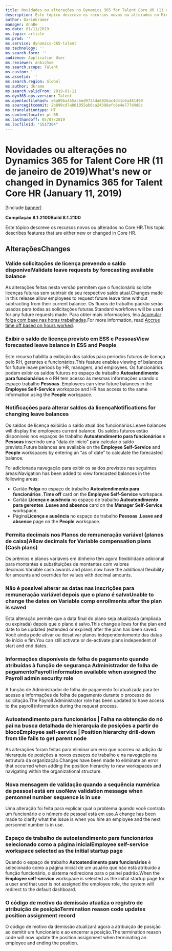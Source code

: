 ```yaml
---
title: Novidades ou alterações no Dynamics 365 for Talent Core HR (11 de janeiro de 2019)
description: Este tópico descreve os recursos novos ou alterados no Microsoft Dynamics 365 for Talent Core HR.
author: Darinkramer
manager: AnnBe
ms.date: 01/11/2019
ms.topic: article
ms.prod: ''
ms.service: dynamics-365-talent
ms.technology: ''
ms.search.form: ''
audience: Application User
ms.reviewer: anbichse
ms.search.scope: Talent
ms.custom: ''
ms.assetid: ''
ms.search.region: Global
ms.author: dkrame
ms.search.validFrom: 2019-01-11
ms.dyn365.ops.version: Talent
ms.openlocfilehash: e6a89ba455acbed9724da6826ac4d41c6a481490
ms.sourcegitcommit: 2b890cd7a801055ab0ca24398efc8e4e777d4d8c
ms.translationtype: HT
ms.contentlocale: pt-BR
ms.lasthandoff: 05/07/2019
ms.locfileid: "1517304"
---
```

# <a name="whats-new-or-changed-in-dynamics-365-for-talent-core-hr-january-11-2019"></a><span data-ttu-id="68e30-103">Novidades ou alterações no Dynamics 365 for Talent Core HR (11 de janeiro de 2019)</span><span class="sxs-lookup"><span data-stu-id="68e30-103">What's new or changed in Dynamics 365 for Talent Core HR (January 11, 2019)</span></span>

[!include [banner](includes/banner.md)]

<span data-ttu-id="68e30-104">**Compilação 8.1.2100**</span><span class="sxs-lookup"><span data-stu-id="68e30-104">**Build 8.1.2100**</span></span>

<span data-ttu-id="68e30-105">Este tópico descreve os recursos novos ou alterados no Core HR.</span><span class="sxs-lookup"><span data-stu-id="68e30-105">This topic describes features that are either new or changed in Core HR.</span></span>

## <a name="changes"></a><span data-ttu-id="68e30-106">Alterações</span><span class="sxs-lookup"><span data-stu-id="68e30-106">Changes</span></span>

### <a name="validate-leave-requests-by-forecasting-available-balance"></a><span data-ttu-id="68e30-107">Valide solicitações de licença prevendo o saldo disponível</span><span class="sxs-lookup"><span data-stu-id="68e30-107">Validate leave requests by forecasting available balance</span></span>
<span data-ttu-id="68e30-108">As alterações feitas nesta versão permitem que o funcionário solicite licenças futuras sem subtrair de seu respectivo saldo atual.</span><span class="sxs-lookup"><span data-stu-id="68e30-108">Changes made in this release allow employees to request future leave time without subtracting from their current balance.</span></span> <span data-ttu-id="68e30-109">Os fluxos de trabalho padrão serão usados para todas as solicitações futuras.</span><span class="sxs-lookup"><span data-stu-id="68e30-109">Standard workflows will be used for any future requests made.</span></span> <span data-ttu-id="68e30-110">Para obter mais informações, leia [Acumular folga com base nas horas trabalhadas](leave-accrue-hours-worked.md).</span><span class="sxs-lookup"><span data-stu-id="68e30-110">For more information, read [Accrue time off based on hours worked](leave-accrue-hours-worked.md).</span></span>

### <a name="view-forecasted-leave-balance-in-ess-and-people"></a><span data-ttu-id="68e30-111">Exibir o saldo de licença previsto em ESS e Pessoas</span><span class="sxs-lookup"><span data-stu-id="68e30-111">View forecasted leave balance in ESS and People</span></span>
<span data-ttu-id="68e30-112">Este recurso habilita a exibição dos saldos para períodos futuros de licença pelo RH, gerentes e funcionários.</span><span class="sxs-lookup"><span data-stu-id="68e30-112">This feature enables viewing of balances for future leave periods by HR, managers, and employees.</span></span> <span data-ttu-id="68e30-113">Os funcionários podem exibir os saldos futuros no espaço de trabalho **Autoatendimento para funcionários** e o RH tem acesso às mesmas informações usando o espaço trabalho **Pessoas** .</span><span class="sxs-lookup"><span data-stu-id="68e30-113">Employees can view future balances in the **Employee Self-Service** workspace and HR has access to the same information using the **People** workspace.</span></span>

### <a name="notifications-for-changing-leave-balances"></a><span data-ttu-id="68e30-114">Notificações para alterar saldos da licença</span><span class="sxs-lookup"><span data-stu-id="68e30-114">Notifications for changing leave balances</span></span>
<span data-ttu-id="68e30-115">Os saldos de licença exibirão o saldo atual dos funcionários.</span><span class="sxs-lookup"><span data-stu-id="68e30-115">Leave balances will display the employees current balance.</span></span> <span data-ttu-id="68e30-116">Os saldos futuros estão disponíveis nos espaços de trabalho **Autoatendimento para funcionários** e **Pessoas** inserindo uma "data de início" para calcular o saldo previsto.</span><span class="sxs-lookup"><span data-stu-id="68e30-116">Future balances are available on the **Employee Self-Service** and **People** workspaces by entering an “as of date” to calculate the forecasted balance.</span></span>

<span data-ttu-id="68e30-117">Foi adicionada navegação para exibir os saldos previstos nas seguintes áreas:</span><span class="sxs-lookup"><span data-stu-id="68e30-117">Navigation has been added to view forecasted balances in the following areas:</span></span>
  - <span data-ttu-id="68e30-118">Cartão **Folga** no espaço de trabalho **Autoatendimento para funcionários** .</span><span class="sxs-lookup"><span data-stu-id="68e30-118">**Time off** card on the **Employee Self-Service** workspace.</span></span>
  - <span data-ttu-id="68e30-119">Cartão **Licença e ausência** no espaço de trabalho **Autoatendimento para gerentes** .</span><span class="sxs-lookup"><span data-stu-id="68e30-119">**Leave and absence** card on the **Manager Self-Service** workspace.</span></span>
  - <span data-ttu-id="68e30-120">Página**Licença e ausência** no espaço de trabalho **Pessoas** .</span><span class="sxs-lookup"><span data-stu-id="68e30-120">**Leave and absence** page on the **People** workspace.</span></span>

### <a name="allow-decimals-for-variable-compensation-plans-cash-plans"></a><span data-ttu-id="68e30-121">Permita decimais nos Planos de remuneração variável (planos de caixa)</span><span class="sxs-lookup"><span data-stu-id="68e30-121">Allow decimals for Variable compensation plans (Cash plans)</span></span>
<span data-ttu-id="68e30-122">Os prêmios e planos variáveis em dinheiro têm agora flexibilidade adicional para montantes e substituições de montantes com valores decimais.</span><span class="sxs-lookup"><span data-stu-id="68e30-122">Variable cash awards and plans now have the additional flexibility for amounts and overrides for values with decimal amounts.</span></span>

### <a name="unable-to-change-the-dates-on-variable-comp-enrollments-after-the-plan-is-saved"></a><span data-ttu-id="68e30-123">Não é possível alterar as datas nas inscrições para remuneração variável depois que o plano é salvo</span><span class="sxs-lookup"><span data-stu-id="68e30-123">Unable to change the dates on Variable comp enrollments after the plan is saved</span></span>
<span data-ttu-id="68e30-124">Esta alteração permite que a data final do plano seja atualizada (ampliada ou expirada) depois que o plano é salvo.</span><span class="sxs-lookup"><span data-stu-id="68e30-124">This change allows for the plan end date to be updated (extended or expired) after the plan has been saved.</span></span> <span data-ttu-id="68e30-125">Você ainda pode ativar ou desativar planos independentemente das datas de início e fim.</span><span class="sxs-lookup"><span data-stu-id="68e30-125">You can still activate or de-activate plans independent of start and end dates.</span></span>

### <a name="payroll-information-available-when-assigned-the-payroll-admin-security-role"></a><span data-ttu-id="68e30-126">Informações disponíveis de folha de pagamento quando atribuídas à função de segurança Administrador de folha de pagamento</span><span class="sxs-lookup"><span data-stu-id="68e30-126">Payroll information available when assigned the Payroll admin security role</span></span>
<span data-ttu-id="68e30-127">A função de Administrador de folha de pagamento foi atualizada para ter acesso a informações de folha de pagamento durante o processo de solicitação.</span><span class="sxs-lookup"><span data-stu-id="68e30-127">The Payroll Administrator role has been updated to have access to the payroll information during the request process.</span></span>

### <a name="employee-self-service--position-hierarchy-drill-down-from-tile-fails-to-get-parent-node"></a><span data-ttu-id="68e30-128">Autoatendimento para funcionários | Falha na obtenção do nó pai na busca detalhada de hierarquia de posições a partir do bloco</span><span class="sxs-lookup"><span data-stu-id="68e30-128">Employee self-service | Position hierarchy drill-down from tile fails to get parent node</span></span>
<span data-ttu-id="68e30-129">As alterações foram feitas para eliminar um erro que ocorreu na adição da hierarquia de posições a novos espaços de trabalho e na navegação na estrutura da organização.</span><span class="sxs-lookup"><span data-stu-id="68e30-129">Changes have been made to eliminate an error that occurred when adding the position hierarchy to new workspaces and navigating within the organizational structure.</span></span>

### <a name="new-validation-message-when-personnel-number-sequence-is-in-use"></a><span data-ttu-id="68e30-130">Nova mensagem de validação quando a sequência numérica de pessoal está em uso</span><span class="sxs-lookup"><span data-stu-id="68e30-130">New validation message when personnel number sequence is in use</span></span>
<span data-ttu-id="68e30-131">Uma alteração foi feita para explicar qual o problema quando você contrata um funcionário e o número de pessoal está em uso.</span><span class="sxs-lookup"><span data-stu-id="68e30-131">A change has been made to clarify what the issue is when you hire an employee and the next personnel number is in use.</span></span>

### <a name="employee-self-service-workspace-selected-as-the-initial-startup-page"></a><span data-ttu-id="68e30-132">Espaço de trabalho de autoatendimento para funcionários selecionado como a página inicial</span><span class="sxs-lookup"><span data-stu-id="68e30-132">Employee self-service workspace selected as the initial startup page</span></span>
<span data-ttu-id="68e30-133">Quando o espaço de trabalho **Autoatendimento para funcionários** é selecionado como a página inicial de um usuário que não está atribuído à função funcionário, o sistema redireciona para o painel padrão.</span><span class="sxs-lookup"><span data-stu-id="68e30-133">When the **Employee self-service** workspace is selected as the initial startup page for a user and that user is not assigned the employee role, the system will redirect to the default dashboard.</span></span>

### <a name="termination-reason-code-updates-position-assignment-record"></a><span data-ttu-id="68e30-134">O código de motivo da demissão atualiza o registro de atribuição de posição</span><span class="sxs-lookup"><span data-stu-id="68e30-134">Termination reason code updates position assignment record</span></span>
<span data-ttu-id="68e30-135">O código de motivo da demissão atualizará agora a atribuição de posição ao demitir um funcionário e ao encerrar a posição.</span><span class="sxs-lookup"><span data-stu-id="68e30-135">The termination reason code will now update the position assignment when terminating an employee and ending the position.</span></span> 
